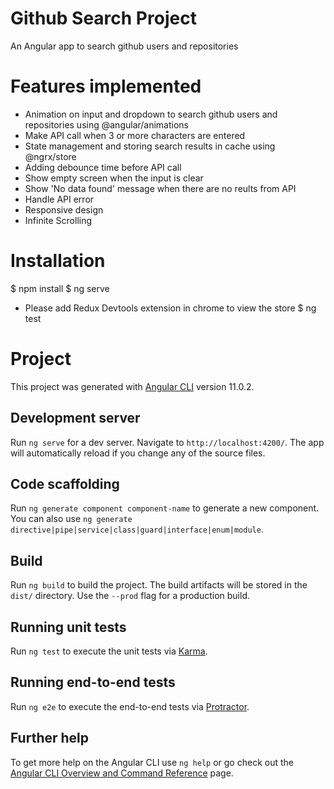 # Github Search Project
An Angular app to search github users and repositories

#  Features implemented 
  - Animation on input and dropdown to search github users and repositories using @angular/animations
  - Make API call when 3 or more characters are entered
  - State management and storing search results in cache using @ngrx/store
  - Adding debounce time before API call
  - Show empty screen when the input is clear
  - Show 'No data found' message when there are no reults from API
  - Handle API error
  - Responsive design
  - Infinite Scrolling

# Installation
  $ npm install 
  $ ng serve
  - Please add Redux Devtools extension in chrome to view the store
  $ ng test 

# Project

This project was generated with [Angular CLI](https://github.com/angular/angular-cli) version 11.0.2.

## Development server

Run `ng serve` for a dev server. Navigate to `http://localhost:4200/`. The app will automatically reload if you change any of the source files.

## Code scaffolding

Run `ng generate component component-name` to generate a new component. You can also use `ng generate directive|pipe|service|class|guard|interface|enum|module`.

## Build

Run `ng build` to build the project. The build artifacts will be stored in the `dist/` directory. Use the `--prod` flag for a production build.

## Running unit tests

Run `ng test` to execute the unit tests via [Karma](https://karma-runner.github.io).

## Running end-to-end tests

Run `ng e2e` to execute the end-to-end tests via [Protractor](http://www.protractortest.org/).

## Further help

To get more help on the Angular CLI use `ng help` or go check out the [Angular CLI Overview and Command Reference](https://angular.io/cli) page.
